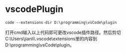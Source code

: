# vscodePlugin

```
code --extensions-dir D:\programming\vsCode\plugin
```

打开cmd输入以上代码即可更改vscode插件路径。然后剪切C:\Users\jianli\\.vscode\extensions里的内容到D:\programming\vsCode\plugin。

